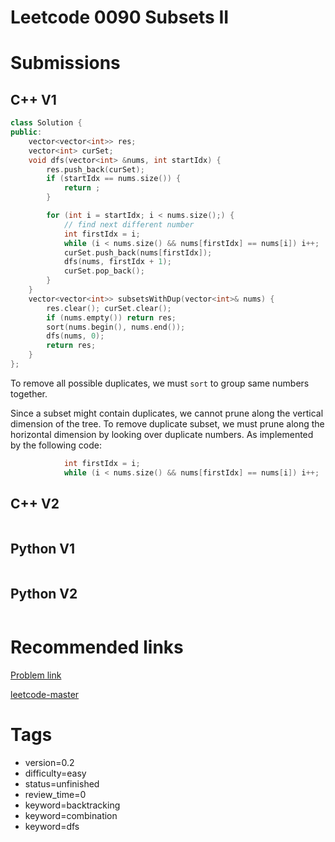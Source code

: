 # Leetcode 0090 Subsets II

# Submissions

## C++ V1

```C++
class Solution {
public:
    vector<vector<int>> res;
    vector<int> curSet;
    void dfs(vector<int> &nums, int startIdx) {
        res.push_back(curSet);
        if (startIdx == nums.size()) {
            return ;
        }

        for (int i = startIdx; i < nums.size();) {
            // find next different number
            int firstIdx = i;
            while (i < nums.size() && nums[firstIdx] == nums[i]) i++;
            curSet.push_back(nums[firstIdx]);
            dfs(nums, firstIdx + 1);
            curSet.pop_back();
        }
    }
    vector<vector<int>> subsetsWithDup(vector<int>& nums) {
        res.clear(); curSet.clear();
        if (nums.empty()) return res;
        sort(nums.begin(), nums.end());
        dfs(nums, 0);
        return res;
    }
};
```

To remove all possible duplicates, we must `sort` to group same numbers together.

Since a subset might contain duplicates, we cannot prune along the vertical dimension of the tree. To remove duplicate subset, we must prune along the horizontal dimension by looking over duplicate numbers. As implemented by the following code:

```C++
            int firstIdx = i;
            while (i < nums.size() && nums[firstIdx] == nums[i]) i++;
```



## C++ V2

```C++
```



## Python V1

```python
```



## Python V2

```python

```


# Recommended links

[Problem link](https://leetcode.com/problems/subsets-ii/description/)

[leetcode-master](https://github.com/youngyangyang04/leetcode-master/blob/master/problems/0090.%E5%AD%90%E9%9B%86II.md)


# Tags

- version=0.2
- difficulty=easy
- status=unfinished
- review_time=0
- keyword=backtracking
- keyword=combination
- keyword=dfs
